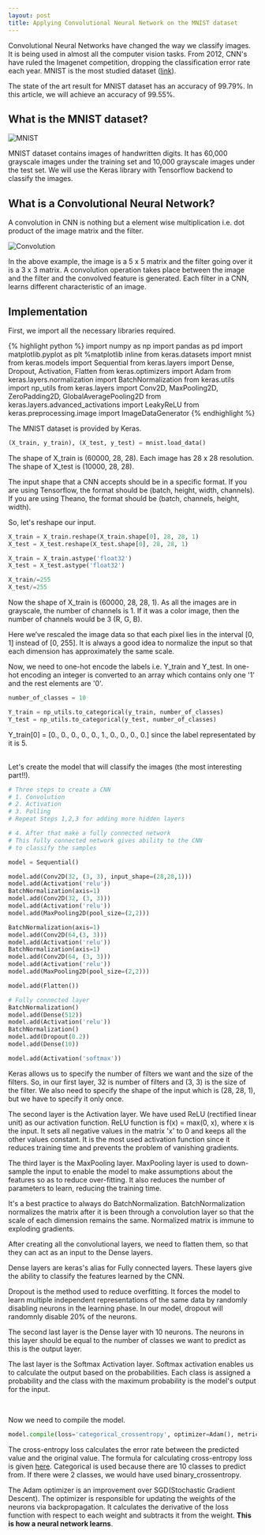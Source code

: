 ```yaml
---
layout: post
title: Applying Convolutional Neural Network on the MNIST dataset
---
```


Convolutional Neural Networks have changed the way we classify images. It is being used in almost all the computer vision tasks. From 2012, CNN's have ruled the Imagenet competition, dropping the classification error rate each year. MNIST is the most studied dataset (<a href='https://www.kaggle.com/benhamner/d/benhamner/nips-papers/popular-datasets-over-time' target="_blank">link</a>). 

The state of the art result for MNIST dataset has an accuracy of 99.79%. In this article, we will achieve an accuracy of 99.55%.

## What is the MNIST dataset?

![MNIST](https://raw.githubusercontent.com/yashk2810/yashk2810.github.io/master/images/mnist.png "MNIST")

MNIST dataset contains images of handwritten digits. It has 60,000 grayscale images under the training set and 10,000 grayscale images under the test set. We will use the Keras library with Tensorflow backend to classify the images.

## What is a Convolutional Neural Network?

A convolution in CNN is nothing but a element wise multiplication i.e. dot product of the image matrix and the filter.

![Convolution](https://raw.githubusercontent.com/yashk2810/yashk2810.github.io/master/images/convolution.gif "Convolution")

In the above example, the image is a 5 x 5 matrix and the filter going over it is a 3 x 3 matrix. A convolution operation takes place between the image and the filter and the convolved feature is generated. Each filter in a CNN, learns different characteristic of an image. 

## Implementation

First, we import all the necessary libraries required.

{% highlight python %}
import numpy as np
import pandas as pd
import matplotlib.pyplot as plt
%matplotlib inline
from keras.datasets import mnist
from keras.models import Sequential
from keras.layers import Dense, Dropout, Activation, Flatten
from keras.optimizers import Adam
from keras.layers.normalization import BatchNormalization
from keras.utils import np_utils
from keras.layers import Conv2D, MaxPooling2D, ZeroPadding2D, GlobalAveragePooling2D
from keras.layers.advanced_activations import LeakyReLU 
from keras.preprocessing.image import ImageDataGenerator
{% endhighlight %}


The MNIST dataset is provided by Keras.
```python
(X_train, y_train), (X_test, y_test) = mnist.load_data()
```
The shape of X_train is (60000, 28, 28). Each image has 28 x 28 resolution. 
The shape of X_test is (10000, 28, 28).

The input shape that a CNN accepts should be in a specific format. If you are using Tensorflow, the format should be (batch, height, width, channels). If you are using Theano, the format should be (batch, channels, height, width).

So, let's reshape our input.

```python
X_train = X_train.reshape(X_train.shape[0], 28, 28, 1)
X_test = X_test.reshape(X_test.shape[0], 28, 28, 1)

X_train = X_train.astype('float32')
X_test = X_test.astype('float32')

X_train/=255
X_test/=255
```
Now the shape of X_train is (60000, 28, 28, 1). As all the images are in grayscale, the number of channels is 1. If it was a color image, then the number of channels would be 3 (R, G, B).

Here we’ve rescaled the image data so that each pixel lies in the interval [0, 1] instead of [0, 255]. It is always a good idea to normalize the input so that each dimension has approximately the same scale.

Now, we need to one-hot encode the labels i.e. Y_train and Y_test. In one-hot encoding an integer is converted to an array which contains only one '1' and the rest elements are '0'.

```python
number_of_classes = 10

Y_train = np_utils.to_categorical(y_train, number_of_classes)
Y_test = np_utils.to_categorical(y_test, number_of_classes)
```
Y_train[0] = [0.,  0.,  0.,  0.,  0.,  1.,  0.,  0.,  0.,  0.] since the label representated by it is 5.  
<br />

Let's create the model that will classify the images (the most interesting part!!).

```python
# Three steps to create a CNN
# 1. Convolution
# 2. Activation
# 3. Polling
# Repeat Steps 1,2,3 for adding more hidden layers

# 4. After that make a fully connected network
# This fully connected network gives ability to the CNN
# to classify the samples

model = Sequential()

model.add(Conv2D(32, (3, 3), input_shape=(28,28,1)))
model.add(Activation('relu'))
BatchNormalization(axis=1)
model.add(Conv2D(32, (3, 3)))
model.add(Activation('relu'))
model.add(MaxPooling2D(pool_size=(2,2)))

BatchNormalization(axis=1)
model.add(Conv2D(64,(3, 3)))
model.add(Activation('relu'))
BatchNormalization(axis=1)
model.add(Conv2D(64, (3, 3)))
model.add(Activation('relu'))
model.add(MaxPooling2D(pool_size=(2,2)))

model.add(Flatten())

# Fully connected layer
BatchNormalization()
model.add(Dense(512))
model.add(Activation('relu'))
BatchNormalization()
model.add(Dropout(0.2))
model.add(Dense(10))

model.add(Activation('softmax'))
```

Keras allows us to specify the number of filters we want and the size of the filters. So, in our first layer, 32 is number of filters and (3, 3) is the size of the filter. We also need to specify the shape of the input which is (28, 28, 1), but we have to specify it only once.

The second layer is the Activation layer. We have used ReLU (rectified linear unit) as our activation function. ReLU function is f(x) = max(0, x), where x is the input. It sets all negative values in the matrix 'x' to 0 and keeps all the other values constant. It is the most used activation function since it reduces training time and prevents the problem of vanishing gradients.

The third layer is the MaxPooling layer. MaxPooling layer is used to down-sample the input to enable the model to make assumptions about the features so as to reduce over-fitting. It also reduces the number of parameters to learn, reducing the training time.

It's a best practice to always do BatchNormalization. BatchNormalization normalizes the matrix after it is been through a convolution layer so that the scale of each dimension remains the same. Normalized matrix is immune to exploding gradients. 

After creating all the convolutional layers, we need to flatten them, so that they can act as an input to the Dense layers.

Dense layers are keras's alias for Fully connected layers. These layers give the ability to classify the features learned by the CNN.

Dropout is the method used to reduce overfitting. It forces the model to learn multiple independent representations of the same data by randomly disabling neurons in the learning phase. In our model, dropout will randomnly disable 20% of the neurons.

The second last layer is the Dense layer with 10 neurons. The neurons in this layer should be equal to the number of classes we want to predict as this is the output layer.  

The last layer is the Softmax Activation layer. Softmax activation enables us to calculate the output based on the probabilities. Each class is assigned a probability and the class with the maximum probability is the model's output for the input.

<br />

Now we need to compile the model.

```python
model.compile(loss='categorical_crossentropy', optimizer=Adam(), metrics=['accuracy'])
```
The cross-entropy loss calculates the error rate between the predicted value and the original value. The formula for calculating cross-entropy loss is given <a href="https://en.wikipedia.org/wiki/Cross_entropy" target="_blank">here</a>. Categorical is used because there are 10 classes to predict from. If there were 2 classes, we would have used binary_crossentropy.

The Adam optimizer is an improvement over SGD(Stochastic Gradient Descent). The optimizer is responsible for updating the weights of the neurons via backpropagation. It calculates the derivative of the loss function with respect to each weight and subtracts it from the weight. **This is how a neural network learns**.








